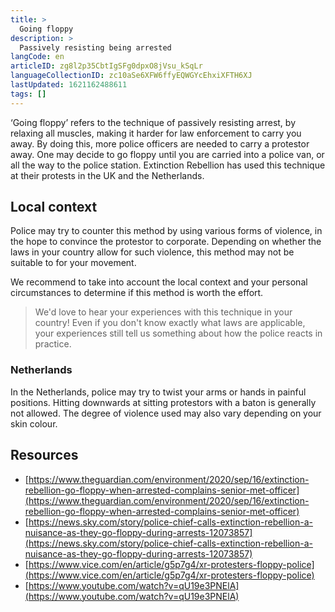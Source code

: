 ```yaml
---
title: >
  Going floppy
description: >
  Passively resisting being arrested
langCode: en
articleID: zg8l2p35CbtIgSFg0dpxO8jVsu_kSqLr
languageCollectionID: zc10aSe6XFW6ffyEQWGYcEhxiXFTH6XJ
lastUpdated: 1621162488611
tags: []
---
```


‘Going floppy’ refers to the technique of passively resisting arrest, by relaxing all muscles, making it harder for law enforcement to carry you away. By doing this, more police officers are needed to carry a protestor away. One may decide to go floppy until you are carried into a police van, or all the way to the police station. Extinction Rebellion has used this technique at their protests in the UK and the Netherlands.

## Local context

Police may try to counter this method by using various forms of violence, in the hope to convince the protestor to corporate. Depending on whether the laws in your country allow for such violence, this method may not be suitable to for your movement.

We recommend to take into account the local context and your personal circumstances to determine if this method is worth the effort.

> We'd love to hear your experiences with this technique in your country! Even if you don't know exactly what laws are applicable, your experiences still tell us something about how the police reacts in practice.

### Netherlands

In the Netherlands, police may try to twist your arms or hands in painful positions. Hitting downwards at sitting protestors with a baton is generally not allowed. The degree of violence used may also vary depending on your skin colour.

## Resources

-   [https://www.theguardian.com/environment/2020/sep/16/extinction-rebellion-go-floppy-when-arrested-complains-senior-met-officer](https://www.theguardian.com/environment/2020/sep/16/extinction-rebellion-go-floppy-when-arrested-complains-senior-met-officer)
-   [https://news.sky.com/story/police-chief-calls-extinction-rebellion-a-nuisance-as-they-go-floppy-during-arrests-12073857](https://news.sky.com/story/police-chief-calls-extinction-rebellion-a-nuisance-as-they-go-floppy-during-arrests-12073857)
-   [https://www.vice.com/en/article/g5p7g4/xr-protesters-floppy-police](https://www.vice.com/en/article/g5p7g4/xr-protesters-floppy-police)
-   [https://www.youtube.com/watch?v=qU19e3PNElA](https://www.youtube.com/watch?v=qU19e3PNElA)